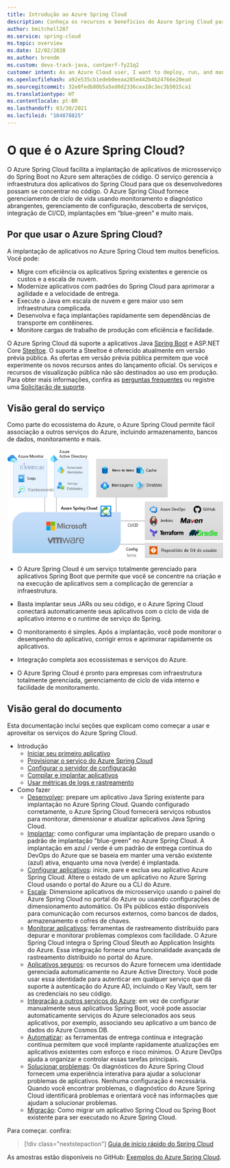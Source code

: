 ```yaml
---
title: Introdução ao Azure Spring Cloud
description: Conheça os recursos e benefícios do Azure Spring Cloud para implantar e gerenciar aplicativos Spring Java no Azure.
author: bmitchell287
ms.service: spring-cloud
ms.topic: overview
ms.date: 12/02/2020
ms.author: brendm
ms.custom: devx-track-java, contperf-fy21q2
customer intent: As an Azure Cloud user, I want to deploy, run, and monitor Spring Boot microservices.
ms.openlocfilehash: a92e535cb1edeb0eeaa285e442b4b24766e20ead
ms.sourcegitcommit: 32e0fedb80b5a5ed0d2336cea18c3ec3b5015ca1
ms.translationtype: HT
ms.contentlocale: pt-BR
ms.lasthandoff: 03/30/2021
ms.locfileid: "104878825"
---
```

# <a name="what-is-azure-spring-cloud"></a>O que é o Azure Spring Cloud?

O Azure Spring Cloud facilita a implantação de aplicativos de microsserviço do Spring Boot no Azure sem alterações de código.  O serviço gerencia a infraestrutura dos aplicativos do Spring Cloud para que os desenvolvedores possam se concentrar no código.  O Azure Spring Cloud fornece gerenciamento de ciclo de vida usando monitoramento e diagnóstico abrangentes, gerenciamento de configuração, descoberta de serviços, integração de CI/CD, implantações em “blue-green” e muito mais.

## <a name="why-use-azure-spring-cloud"></a>Por que usar o Azure Spring Cloud?

A implantação de aplicativos no Azure Spring Cloud tem muitos benefícios.  Você pode:
* Migre com eficiência os aplicativos Spring existentes e gerencie os custos e a escala de nuvem.
* Modernize aplicativos com padrões do Spring Cloud para aprimorar a agilidade e a velocidade de entrega.
* Execute o Java em escala de nuvem e gere maior uso sem infraestrutura complicada.
* Desenvolva e faça implantações rapidamente sem dependências de transporte em contêineres.
* Monitore cargas de trabalho de produção com eficiência e facilidade.

O Azure Spring Cloud dá suporte a aplicativos Java [Spring Boot](https://spring.io/projects/spring-boot) e ASP.NET Core [Steeltoe](https://steeltoe.io/). O suporte a Steeltoe é oferecido atualmente em versão prévia pública. As ofertas em versão prévia pública permitem que você experimente os novos recursos antes do lançamento oficial. Os serviços e recursos de visualização pública não são destinados ao uso em produção. Para obter mais informações, confira as [perguntas frequentes](https://azure.microsoft.com/support/faq/) ou registre uma [Solicitação de suporte](../azure-portal/supportability/how-to-create-azure-support-request.md).

## <a name="service-overview"></a>Visão geral do serviço

Como parte do ecossistema do Azure, o Azure Spring Cloud permite fácil associação a outros serviços do Azure, incluindo armazenamento, bancos de dados, monitoramento e mais.  

  ![Visão geral do Azure Spring Cloud](media/spring-cloud-principles/azure-spring-cloud-overview.png)

* O Azure Spring Cloud é um serviço totalmente gerenciado para aplicativos Spring Boot que permite que você se concentre na criação e na execução de aplicativos sem a complicação de gerenciar a infraestrutura.

* Basta implantar seus JARs ou seu código, e o Azure Spring Cloud conectará automaticamente seus aplicativos com o ciclo de vida de aplicativo interno e o runtime de serviço do Spring.

* O monitoramento é simples. Após a implantação, você pode monitorar o desempenho do aplicativo, corrigir erros e aprimorar rapidamente os aplicativos. 

* Integração completa aos ecossistemas e serviços do Azure.

* O Azure Spring Cloud é pronto para empresas com infraestrutura totalmente gerenciada, gerenciamento de ciclo de vida interno e facilidade de monitoramento.

## <a name="documentation-overview"></a>Visão geral do documento
Esta documentação inclui seções que explicam como começar a usar e aproveitar os serviços do Azure Spring Cloud.

* Introdução
    * [Iniciar seu primeiro aplicativo](spring-cloud-quickstart.md)
    * [Provisionar o serviço do Azure Spring Cloud](spring-cloud-quickstart-provision-service-instance.md)
    * [Configurar o servidor de configuração]()
    * [Compilar e implantar aplicativos](spring-cloud-quickstart-deploy-apps.md)
    * [Usar métricas de logs e rastreamento](spring-cloud-quickstart-logs-metrics-tracing.md)
* Como fazer
    * [Desenvolver](how-to-prepare-app-deployment.md): prepare um aplicativo Java Spring existente para implantação no Azure Spring Cloud. Quando configurado corretamente, o Azure Spring Cloud fornecerá serviços robustos para monitorar, dimensionar e atualizar aplicativos Java Spring Cloud.
    * [Implantar](spring-cloud-howto-staging-environment.md): como configurar uma implantação de preparo usando o padrão de implantação "blue-green" no Azure Spring Cloud. A implantação em azul / verde é um padrão de entrega contínua do DevOps do Azure que se baseia em manter uma versão existente (azul) ativa, enquanto uma nova (verde) é implantada.
    * [Configurar aplicativos](spring-cloud-howto-start-stop-delete.md):  inicie, pare e exclua seu aplicativo Azure Spring Cloud. Altere o estado de um aplicativo no Azure Spring Cloud usando o portal do Azure ou a CLI do Azure.
    * [Escala](spring-cloud-howto-scale-manual.md): Dimensione aplicativos de microsserviço usando o painel do Azure Spring Cloud no portal do Azure ou usando configurações de dimensionamento automático. Os IPs públicos estão disponíveis para comunicação com recursos externos, como bancos de dados, armazenamento e cofres de chaves.
    * [Monitorar aplicativos](spring-cloud-howto-distributed-tracing.md): ferramentas de rastreamento distribuído para depurar e monitorar problemas complexos com facilidade. O Azure Spring Cloud integra o Spring Cloud Sleuth ao Application Insights do Azure. Essa integração fornece uma funcionalidade avançada de rastreamento distribuído no portal do Azure.
    * [Aplicativos seguros](spring-cloud-howto-enable-system-assigned-managed-identity.md): os recursos do Azure fornecem uma identidade gerenciada automaticamente no Azure Active Directory. Você pode usar essa identidade para autenticar em qualquer serviço que dá suporte à autenticação do Azure AD, incluindo o Key Vault, sem ter as credenciais no seu código.
    * [Integração a outros serviços do Azure](spring-cloud-howto-bind-cosmos.md): em vez de configurar manualmente seus aplicativos Spring Boot, você pode associar automaticamente serviços do Azure selecionados aos seus aplicativos, por exemplo, associando seu aplicativo a um banco de dados do Azure Cosmos DB.
    * [Automatizar](spring-cloud-howto-cicd.md): as ferramentas de entrega contínua e integração contínua permitem que você implante rapidamente atualizações em aplicativos existentes com esforço e risco mínimos. O Azure DevOps ajuda a organizar e controlar essas tarefas principais. 
    * [Solucionar problemas](spring-cloud-howto-self-diagnose-solve.md): Os diagnósticos do Azure Spring Cloud fornecem uma experiência interativa para ajudar a solucionar problemas de aplicativos. Nenhuma configuração é necessária. Quando você encontrar problemas, o diagnóstico do Azure Spring Cloud identificará problemas e orientará você nas informações que ajudam a solucionar problemas.
    * [Migração](/azure/developer/java/migration/migrate-spring-boot-to-azure-spring-cloud): Como migrar um aplicativo Spring Cloud ou Spring Boot existente para ser executado no Azure Spring Cloud.

 Para começar. confira:

> [!div class="nextstepaction"]
> [Guia de início rápido do Spring Cloud](spring-cloud-quickstart.md)

As amostras estão disponíveis no GitHub: [Exemplos do Azure Spring Cloud](https://github.com/Azure-Samples/Azure-Spring-Cloud-Samples/tree/master/).